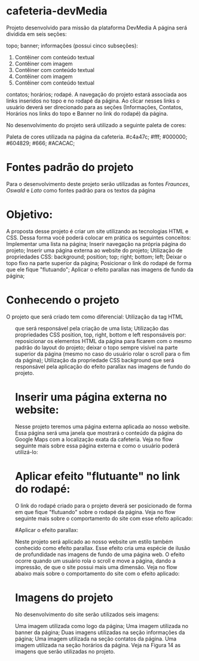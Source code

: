 # cafeteria-devMedia

Projeto desenvolvido para missão da plataforma DevMedia
A página será dividida em seis seções:

topo;
banner;
informações (possui cinco subseções):
1) Contêiner com conteúdo textual
2) Contêiner com imagem
3) Contêiner com conteúdo textual
4) Contêiner com imagem
5) Contêiner com conteúdo textual
   
contatos;
horários;
rodapé.
A navegação do projeto estará associada aos links inseridos no topo e no rodapé da página. Ao clicar nesses links o usuário deverá ser direcionado para as seções (Informações, Contatos, Horários nos links do topo e Banner no link do rodapé) da página.

No desenvolvimento do projeto será utilizado a seguinte paleta de cores:

Paleta de cores utilizada na página da cafeteria.
#c4a47c;
#fff;
#000000;
#604829;
#666;
#ACACAC;

# Fontes padrão do projeto
Para o desenvolvimento deste projeto serão utilizadas as fontes *Fraunces*, *Oswald* e *Lato* como fontes padrão para os textos da página

# Objetivo:

A proposta desse projeto é criar um site utilizando as tecnologias HTML e CSS. Dessa forma você poderá colocar em prática os seguintes conceitos:
Implementar uma lista na página;
Inserir navegação na própria página do projeto;
Inserir uma página externa ao website do projeto;
Utilização de propriedades CSS:
background;
position;
top;
right;
bottom;
left;
Deixar o topo fixo na parte superior da página;
Posicionar o link do rodapé de forma que ele fique "flutuando";
Aplicar o efeito parallax nas imagens de fundo da página;

# Conhecendo o projeto

O projeto que será criado tem como diferencial:
Utilização da tag HTML <ul> que será responsável pela criação de uma lista;
Utilização das propriedades CSS position, top, right, bottom e left responsáveis por:
reposicionar os elementos HTML da página para ficarem com o mesmo padrão do layout do projeto;
deixar o topo sempre visível na parte superior da página (mesmo no caso do usuário rolar o scroll para o fim da página);
Utilização da propriedade CSS background que será responsável pela aplicação do efeito parallax nas imagens de fundo do projeto.

# Inserir uma página externa no website:

Nesse projeto teremos uma página externa aplicada ao nosso website.
Essa página será uma janela que mostrará o conteúdo da página do Google Maps com a localização exata da cafeteria.
Veja no flow seguinte mais sobre essa página externa e como o usuário poderá utilizá-lo:

# Aplicar efeito "flutuante" no link do rodapé:

O link do rodapé criado para o projeto deverá ser posicionado de forma em que fique "flutuando" sobre o rodapé da página.
Veja no flow seguinte mais sobre o comportamento do site com esse efeito aplicado:

#Aplicar o efeito parallax:
  
Neste projeto será aplicado ao nosso website um estilo também conhecido como efeito parallax.
Esse efeito cria uma espécie de ilusão de profundidade nas imagens de fundo de uma página web.
O efeito ocorre quando um usuário rola o scroll e move a página, dando a impressão, de que o site possui mais uma dimensão.
Veja no flow abaixo mais sobre o comportamento do site com o efeito aplicado:

# Imagens do projeto

No desenvolvimento do site serão utilizados seis imagens:

Uma imagem utilizada como logo da página;
Uma imagem utilizada no banner da página;
Duas imagens utilizadas na seção informações da página;
Uma imagem utilizada na seção contatos da página.
Uma imagem utilizada na seção horários da página.
Veja na Figura 14 as imagens que serão utilizadas no projeto.


